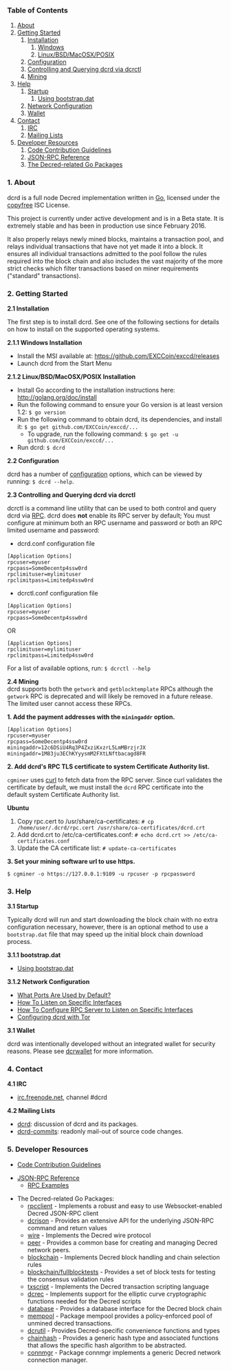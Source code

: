 ### Table of Contents
1. [About](#About)
2. [Getting Started](#GettingStarted)
    1. [Installation](#Installation)
        1. [Windows](#WindowsInstallation)
        2. [Linux/BSD/MacOSX/POSIX](#PosixInstallation)
    2. [Configuration](#Configuration)
    3. [Controlling and Querying dcrd via dcrctl](#DcrctlConfig)
    4. [Mining](#Mining)
3. [Help](#Help)
    1. [Startup](#Startup)
        1. [Using bootstrap.dat](#BootstrapDat)
    2. [Network Configuration](#NetworkConfig)
    3. [Wallet](#Wallet)
4. [Contact](#Contact)
    1. [IRC](#ContactIRC)
    2. [Mailing Lists](#MailingLists)
5. [Developer Resources](#DeveloperResources)
    1. [Code Contribution Guidelines](#ContributionGuidelines)
    2. [JSON-RPC Reference](#JSONRPCReference)
    3. [The Decred-related Go Packages](#GoPackages)

<a name="About" />

### 1. About
dcrd is a full node Decred implementation written in [Go](http://golang.org),
licensed under the [copyfree](http://www.copyfree.org) ISC License.

This project is currently under active development and is in a Beta state. It is
extremely stable and has been in production use since February 2016.

It also properly relays newly mined blocks, maintains a transaction pool, and
relays individual transactions that have not yet made it into a block. It
ensures all individual transactions admitted to the pool follow the rules
required into the block chain and also includes the vast majority of the more
strict checks which filter transactions based on miner requirements ("standard"
transactions).

<a name="GettingStarted" />

### 2. Getting Started

<a name="Installation" />

**2.1 Installation**<br />

The first step is to install dcrd.  See one of the following sections for
details on how to install on the supported operating systems.

<a name="WindowsInstallation" />

**2.1.1 Windows Installation**<br />

* Install the MSI available at: https://github.com/EXCCoin/exccd/releases
* Launch dcrd from the Start Menu

<a name="PosixInstallation" />

**2.1.2 Linux/BSD/MacOSX/POSIX Installation**<br />

* Install Go according to the installation instructions here: http://golang.org/doc/install
* Run the following command to ensure your Go version is at least version 1.2: `$ go version`
* Run the following command to obtain dcrd, its dependencies, and install it: `$ go get github.com/EXCCoin/exccd/...`<br />
  * To upgrade, run the following command: `$ go get -u github.com/EXCCoin/exccd/...`
* Run dcrd: `$ dcrd`

<a name="Configuration" />

**2.2 Configuration**<br />

dcrd has a number of [configuration](http://godoc.org/github.com/EXCCoin/exccd)
options, which can be viewed by running: `$ dcrd --help`.

<a name="DcrctlConfig" />

**2.3 Controlling and Querying dcrd via dcrctl**<br />

dcrctl is a command line utility that can be used to both control and query dcrd
via [RPC](http://www.wikipedia.org/wiki/Remote_procedure_call).  dcrd does
**not** enable its RPC server by default;  You must configure at minimum both an
RPC username and password or both an RPC limited username and password:

* dcrd.conf configuration file
```
[Application Options]
rpcuser=myuser
rpcpass=SomeDecentp4ssw0rd
rpclimituser=mylimituser
rpclimitpass=Limitedp4ssw0rd
```
* dcrctl.conf configuration file
```
[Application Options]
rpcuser=myuser
rpcpass=SomeDecentp4ssw0rd
```
OR
```
[Application Options]
rpclimituser=mylimituser
rpclimitpass=Limitedp4ssw0rd
```
For a list of available options, run: `$ dcrctl --help`

<a name="Mining" />

**2.4 Mining**<br />
dcrd supports both the `getwork` and `getblocktemplate` RPCs although the
`getwork` RPC is deprecated and will likely be removed in a future release.
The limited user cannot access these RPCs.<br />

**1. Add the payment addresses with the `miningaddr` option.**<br />

```
[Application Options]
rpcuser=myuser
rpcpass=SomeDecentp4ssw0rd
miningaddr=12c6DSiU4Rq3P4ZxziKxzrL5LmMBrzjrJX
miningaddr=1M83ju3EChKYyysmM2FXtLNftbacagd8FR
```

**2. Add dcrd's RPC TLS certificate to system Certificate Authority list.**<br />

`cgminer` uses [curl](http://curl.haxx.se/) to fetch data from the RPC server.
Since curl validates the certificate by default, we must install the `dcrd` RPC
certificate into the default system Certificate Authority list.

**Ubuntu**<br />

1. Copy rpc.cert to /usr/share/ca-certificates: `# cp /home/user/.dcrd/rpc.cert /usr/share/ca-certificates/dcrd.crt`<br />
2. Add dcrd.crt to /etc/ca-certificates.conf: `# echo dcrd.crt >> /etc/ca-certificates.conf`<br />
3. Update the CA certificate list: `# update-ca-certificates`<br />

**3. Set your mining software url to use https.**<br />

`$ cgminer -o https://127.0.0.1:9109 -u rpcuser -p rpcpassword`

<a name="Help" />

### 3. Help

<a name="Startup" />

**3.1 Startup**<br />

Typically dcrd will run and start downloading the block chain with no extra
configuration necessary, however, there is an optional method to use a
`bootstrap.dat` file that may speed up the initial block chain download process.

<a name="BootstrapDat" />

**3.1.1 bootstrap.dat**<br />
* [Using bootstrap.dat](https://github.com/EXCCoin/exccd/tree/master/docs/using_bootstrap_dat.md)

<a name="NetworkConfig" />

**3.1.2 Network Configuration**<br />
* [What Ports Are Used by Default?](https://github.com/EXCCoin/exccd/tree/master/docs/default_ports.md)
* [How To Listen on Specific Interfaces](https://github.com/EXCCoin/exccd/tree/master/docs/configure_peer_server_listen_interfaces.md)
* [How To Configure RPC Server to Listen on Specific Interfaces](https://github.com/EXCCoin/exccd/tree/master/docs/configure_rpc_server_listen_interfaces.md)
* [Configuring dcrd with Tor](https://github.com/EXCCoin/exccd/tree/master/docs/configuring_tor.md)

<a name="Wallet" />

**3.1 Wallet**<br />

dcrd was intentionally developed without an integrated wallet for security
reasons.  Please see [dcrwallet](https://github.com/decred/dcrwallet) for more
information.

<a name="Contact" />

### 4. Contact

<a name="ContactIRC" />

**4.1 IRC**<br />
* [irc.freenode.net](irc://irc.freenode.net), channel #dcrd

<a name="MailingLists" />

**4.2 Mailing Lists**<br />
* <a href="mailto:dcrd+subscribe@opensource.conformal.com">dcrd</a>: discussion
  of dcrd and its packages.
* <a href="mailto:dcrd-commits+subscribe@opensource.conformal.com">dcrd-commits</a>:
  readonly mail-out of source code changes.

<a name="DeveloperResources" />

### 5. Developer Resources

<a name="ContributionGuidelines" />

* [Code Contribution Guidelines](https://github.com/EXCCoin/exccd/tree/master/docs/code_contribution_guidelines.md)
<a name="JSONRPCReference" />

* [JSON-RPC Reference](https://github.com/EXCCoin/exccd/tree/master/docs/json_rpc_api.md)
    * [RPC Examples](https://github.com/EXCCoin/exccd/tree/master/docs/json_rpc_api.md#ExampleCode)
<a name="GoPackages" />

* The Decred-related Go Packages:
  * [rpcclient](https://github.com/EXCCoin/exccd/tree/master/rpcclient) - Implements a
    robust and easy to use Websocket-enabled Decred JSON-RPC client
  * [dcrjson](https://github.com/EXCCoin/exccd/tree/master/dcrjson) - Provides an extensive API
    for the underlying JSON-RPC command and return values
  * [wire](https://github.com/EXCCoin/exccd/tree/master/wire) - Implements the
    Decred wire protocol
  * [peer](https://github.com/EXCCoin/exccd/tree/master/peer) -
    Provides a common base for creating and managing Decred network peers.
  * [blockchain](https://github.com/EXCCoin/exccd/tree/master/blockchain) -
    Implements Decred block handling and chain selection rules
  * [blockchain/fullblocktests](https://github.com/EXCCoin/exccd/tree/master/blockchain/fullblocktests) -
    Provides a set of block tests for testing the consensus validation rules
  * [txscript](https://github.com/EXCCoin/exccd/tree/master/txscript) -
    Implements the Decred transaction scripting language
  * [dcrec](https://github.com/EXCCoin/exccd/tree/master/dcrec) - Implements
    support for the elliptic curve cryptographic functions needed for the
    Decred scripts
  * [database](https://github.com/EXCCoin/exccd/tree/master/database) -
    Provides a database interface for the Decred block chain
  * [mempool](https://github.com/EXCCoin/exccd/tree/master/mempool) -
    Package mempool provides a policy-enforced pool of unmined decred
    transactions.
  * [dcrutil](https://github.com/EXCCoin/exccd/tree/master/dcrutil) - Provides
    Decred-specific convenience functions and types
  * [chainhash](https://github.com/EXCCoin/exccd/tree/master/chaincfg/chainhash) -
    Provides a generic hash type and associated functions that allows the
    specific hash algorithm to be abstracted.
  * [connmgr](https://github.com/EXCCoin/exccd/tree/master/connmgr) -
    Package connmgr implements a generic Decred network connection manager.
